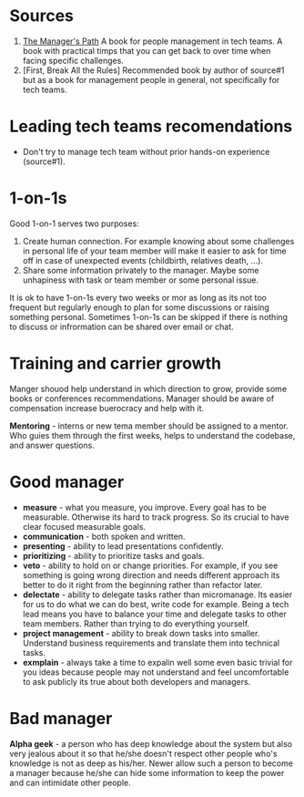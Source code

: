 # Sources
1. [The Manager's Path](https://read.amazon.com/?asin=B06XP3GJ7F&ref_=dbs_t_r_khbodl)
A book for people management in tech teams. A book with practical timps that
you can get back to over time when facing specific challenges.
2. [First, Break All the Rules]
Recommended book by author of source#1 but as a book for management people in
general, not specifically for tech teams.



# Leading tech teams recomendations
- Don't try to manage tech team without prior hands-on experience (source#1).

# 1-on-1s
Good 1-on-1 serves two purposes:
1. Create human connection.
For example knowing about some challenges in personal life of your team member
will make it easier to ask for time off in case of unexpected events
(childbirth, relatives death, ...).
2. Share some information privately to the manager. Maybe some unhapiness with
task or team member or some personal issue.

It is ok to have 1-on-1s every two weeks or mor as long as its not too frequent
but regularly enough to plan for some discussions or raising something personal.
Sometimes 1-on-1s can be skipped if there is nothing to discuss or infrormation
can be shared over email or chat.

# Training and carrier growth
Manger shouod help understand in which direction to grow, provide some
books or conferences recommendations. Manager should be aware of compensation
increase buerocracy and help with it.

**Mentoring** - interns or new tema member should be assigned to a mentor.
Who guies them through the first weeks, helps to understand the codebase,
and answer questions.



# Good manager
- **measure** - what you measure, you improve. Every goal has to be measurable.
Otherwise its hard to track progress. So its crucial to have clear focused
measurable goals.
- **communication** - both spoken and written.
- **presenting** - ability to lead presentations confidently.
- **prioritizing** - ability to prioritize tasks and goals.
- **veto** - ability to hold on or change priorities.
For example, if you see something is going wrong direction and needs different
approach its better to do it right from the beginning rather than refactor later.
- **delectate** - ability to delegate tasks rather than micromanage. Its easier
for us to do what we can do best, write code for example. Being a tech lead
means you have to balance your time and delegate tasks to other team members.
Rather than trying to do everything yourself.
- **project management** - ability to break down tasks into smaller.
Understand business requirements and translate them into technical tasks.
- **exmplain** - always take a time to expalin well some even basic trivial
for you ideas because people may not understand and feel uncomfortable to ask
publicly its true about both developers and managers.

# Bad manager
**Alpha geek** - a person who has deep knowledge about the system but also
very jealous about it so that he/she doesn't respect other people who's
knowledge is not as deep as his/her. Newer allow such a person to become
a manager because he/she can hide some information to keep the power and
can intimidate other people.
